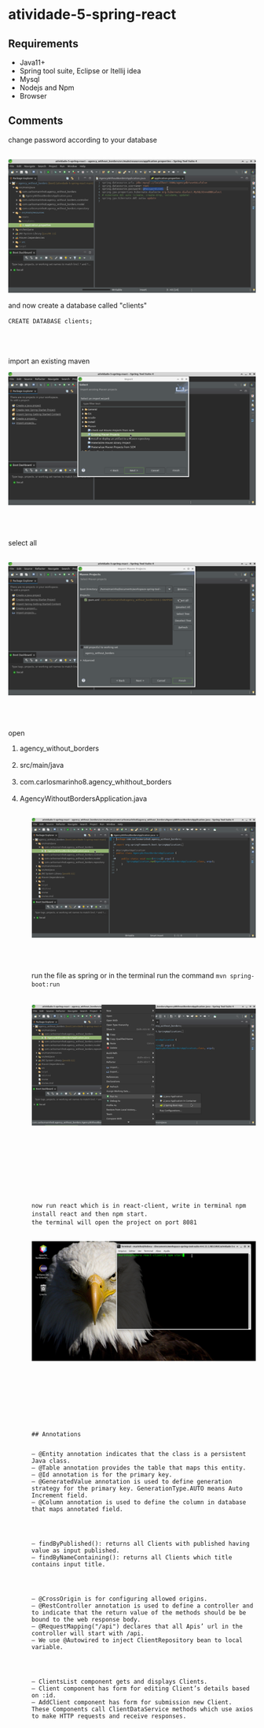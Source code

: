 # atividade-5-spring-react
## Requirements
- Java11+
- Spring tool suite, Eclipse or Itellij idea
- Mysql
- Nodejs and Npm
- Browser

## Comments
<p>change password according to your database</p>
<br>
<img src="pictures/properties.png">
<br>
<p>and now create a database called "clients"</p>
<code>CREATE DATABASE clients;</code>
<br>
<br>
<br>
<br>
<p>import an existing maven</p>
<img src="pictures/step1.png">
<br>
<br>
<br>
<br>
<p>select all</p>
<br>
<img src="pictures/step2.png">
<br>
<br>
<br>
<br>
<p>open</p>
<ol>
    <li>agency_without_borders</li>
    &nbsp;&nbsp;<li>src/main/java</li>
    &nbsp;&nbsp;&nbsp;&nbsp;<li>com.carlosmarinho8.agency_whithout_borders</li>
    &nbsp;&nbsp;&nbsp;&nbsp;&nbsp;&nbsp;<li>AgencyWithoutBordersApplication.java</li>  
<ol>
<br>
<img src="pictures/step3.png">
<br>
<br>
<br>
<br>
<p>run the file as spring or in the terminal run the command <code>mvn spring-boot:run</code</p>
<br>
<img src="pictures/step4.png">
<br>
<br>
<br>
<br>
<p>now run react which is in react-client, write in terminal npm install react and then npm start.
the terminal will open the project on port 8081</p>
<img src="pictures/executereact.png">
<br>
<br>
<br>
<br>
## Annotations
<p>
– @Entity annotation indicates that the class is a persistent Java class.
– @Table annotation provides the table that maps this entity.
– @Id annotation is for the primary key.
– @GeneratedValue annotation is used to define generation strategy for the primary key. GenerationType.AUTO means Auto Increment field.
– @Column annotation is used to define the column in database that maps annotated field.
<br>
<br>
– findByPublished(): returns all Clients with published having value as input published.
– findByNameContaining(): returns all Clients which title contains input title.
<br>
<br>
– @CrossOrigin is for configuring allowed origins.
– @RestController annotation is used to define a controller and to indicate that the return value of the methods should be be bound to the web response body.
– @RequestMapping("/api") declares that all Apis’ url in the controller will start with /api.
– We use @Autowired to inject ClientRepository bean to local variable.
<br>
<br>
– ClientsList component gets and displays Clients.
– Client component has form for editing Client’s details based on :id.
– AddClient component has form for submission new Client.
These Components call ClientDataService methods which use axios to make HTTP requests and receive responses.
</p>
